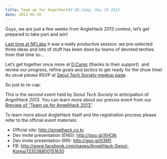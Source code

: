 ```yaml
---
title: Team up for AngelHack#2 @D.Camp, May 28 2013
date: 2013-05-26
---
```

Guys, we are just a few weeks from AngleHack 2013 contest, let’s get
prepared to take part and win!

[Last time at
NFLabs](http://seoultechsociety.org/post/49421013070/team-up-for-angelhack-seoul-may-10)
it was a really productive session: we pre-selected three ideas and lots
of stuff has been done by teams of devoted techies from that time so…

Let’s get together once more at [D.Camp](http://dreamcamp.co) (thanks to
their support)  and review our progress, refine goals and tactics to get
ready for the show time! As usual please RSVP at [Seoul Tech Society
meetup
page](http://www.meetup.com/seoul-tech-society/events/120815772/).

So just to re-cap:

This is the *second event* held by *Seoul Tech Society* in anticipation
of *AngelHack 2013*. You can learn more about our previos event from our
[R](http://seoultechsociety.org/post/50343610743/review-of-team-up-for-anglehack)[review
of
“](http://seoultechsociety.org/post/50343610743/review-of-team-up-for-anglehack)[Team
up for AngelHack
2013”](http://seoultechsociety.org/post/50343610743/review-of-team-up-for-anglehack). 

To learn more about AngleHack itself and the registration process please
refer to the official event materials:

-   Official site: <http://angelhack.co.kr>
-   Dev invite presentation (ENG): <http://goo.gl/XHOIk> 
-   Dev invite presentation (KR): <http://goo.gl/It3M1>
-   FB:
    <http://www.facebook.com/pages/AngelHack-Seoul-Korea/133538800151630>


